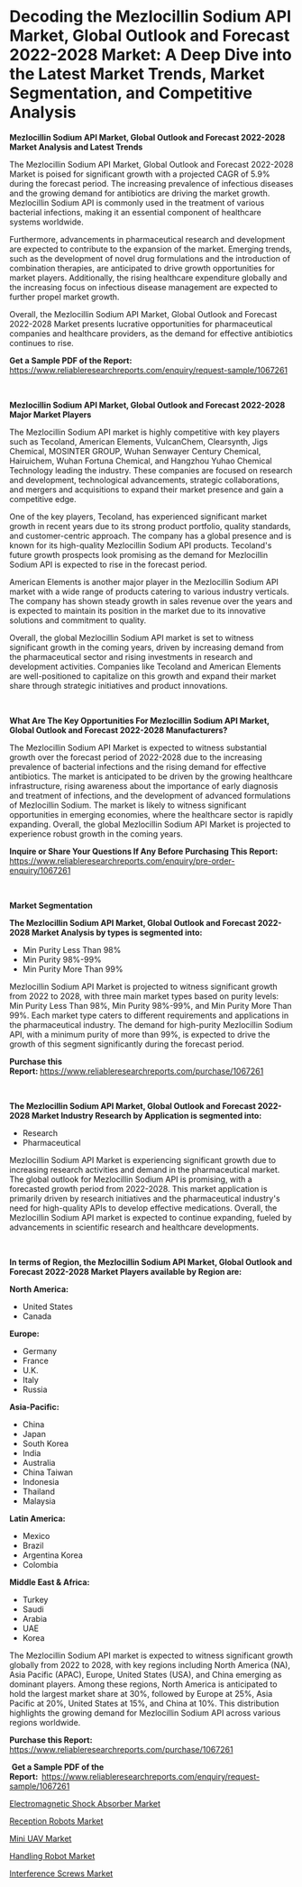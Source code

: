 <p><h1>Decoding the Mezlocillin Sodium API Market, Global Outlook and Forecast 2022-2028 Market: A Deep Dive into the Latest Market Trends, Market Segmentation, and Competitive Analysis</h1></p><p><strong>Mezlocillin Sodium API Market, Global Outlook and Forecast 2022-2028 Market Analysis and Latest Trends</strong></p>
<p><p>The Mezlocillin Sodium API Market, Global Outlook and Forecast 2022-2028 Market is poised for significant growth with a projected CAGR of 5.9% during the forecast period. The increasing prevalence of infectious diseases and the growing demand for antibiotics are driving the market growth. Mezlocillin Sodium API is commonly used in the treatment of various bacterial infections, making it an essential component of healthcare systems worldwide.</p><p>Furthermore, advancements in pharmaceutical research and development are expected to contribute to the expansion of the market. Emerging trends, such as the development of novel drug formulations and the introduction of combination therapies, are anticipated to drive growth opportunities for market players. Additionally, the rising healthcare expenditure globally and the increasing focus on infectious disease management are expected to further propel market growth.</p><p>Overall, the Mezlocillin Sodium API Market, Global Outlook and Forecast 2022-2028 Market presents lucrative opportunities for pharmaceutical companies and healthcare providers, as the demand for effective antibiotics continues to rise.</p></p>
<p><strong>Get a Sample PDF of the Report:&nbsp;</strong> <a href="https://www.reliableresearchreports.com/enquiry/request-sample/1067261">https://www.reliableresearchreports.com/enquiry/request-sample/1067261</a></p>
<p>&nbsp;</p>
<p><strong>Mezlocillin Sodium API Market, Global Outlook and Forecast 2022-2028 Major Market Players</strong></p>
<p><p>The Mezlocillin Sodium API market is highly competitive with key players such as Tecoland, American Elements, VulcanChem, Clearsynth, Jigs Chemical, MOSINTER GROUP, Wuhan Senwayer Century Chemical, Hairuichem, Wuhan Fortuna Chemical, and Hangzhou Yuhao Chemical Technology leading the industry. These companies are focused on research and development, technological advancements, strategic collaborations, and mergers and acquisitions to expand their market presence and gain a competitive edge.</p><p>One of the key players, Tecoland, has experienced significant market growth in recent years due to its strong product portfolio, quality standards, and customer-centric approach. The company has a global presence and is known for its high-quality Mezlocillin Sodium API products. Tecoland's future growth prospects look promising as the demand for Mezlocillin Sodium API is expected to rise in the forecast period.</p><p>American Elements is another major player in the Mezlocillin Sodium API market with a wide range of products catering to various industry verticals. The company has shown steady growth in sales revenue over the years and is expected to maintain its position in the market due to its innovative solutions and commitment to quality.</p><p>Overall, the global Mezlocillin Sodium API market is set to witness significant growth in the coming years, driven by increasing demand from the pharmaceutical sector and rising investments in research and development activities. Companies like Tecoland and American Elements are well-positioned to capitalize on this growth and expand their market share through strategic initiatives and product innovations.</p></p>
<p>&nbsp;</p>
<p><strong>What Are The Key Opportunities For Mezlocillin Sodium API Market, Global Outlook and Forecast 2022-2028 Manufacturers?</strong></p>
<p><p>The Mezlocillin Sodium API Market is expected to witness substantial growth over the forecast period of 2022-2028 due to the increasing prevalence of bacterial infections and the rising demand for effective antibiotics. The market is anticipated to be driven by the growing healthcare infrastructure, rising awareness about the importance of early diagnosis and treatment of infections, and the development of advanced formulations of Mezlocillin Sodium. The market is likely to witness significant opportunities in emerging economies, where the healthcare sector is rapidly expanding. Overall, the global Mezlocillin Sodium API Market is projected to experience robust growth in the coming years.</p></p>
<p><strong>Inquire or Share Your Questions If Any Before Purchasing This Report:</strong> <a href="https://www.reliableresearchreports.com/enquiry/pre-order-enquiry/1067261">https://www.reliableresearchreports.com/enquiry/pre-order-enquiry/1067261</a></p>
<p>&nbsp;</p>
<p><strong>Market Segmentation</strong></p>
<p><strong>The Mezlocillin Sodium API Market, Global Outlook and Forecast 2022-2028 Market Analysis by types is segmented into:</strong></p>
<p><ul><li>Min Purity Less Than 98%</li><li>Min Purity 98%-99%</li><li>Min Purity More Than 99%</li></ul></p>
<p><p>Mezlocillin Sodium API Market is projected to witness significant growth from 2022 to 2028, with three main market types based on purity levels: Min Purity Less Than 98%, Min Purity 98%-99%, and Min Purity More Than 99%. Each market type caters to different requirements and applications in the pharmaceutical industry. The demand for high-purity Mezlocillin Sodium API, with a minimum purity of more than 99%, is expected to drive the growth of this segment significantly during the forecast period.</p></p>
<p><strong>Purchase this Report:&nbsp;</strong><a href="https://www.reliableresearchreports.com/purchase/1067261">https://www.reliableresearchreports.com/purchase/1067261</a></p>
<p>&nbsp;</p>
<p><strong>The Mezlocillin Sodium API Market, Global Outlook and Forecast 2022-2028 Market Industry Research by Application is segmented into:</strong></p>
<p><ul><li>Research</li><li>Pharmaceutical</li></ul></p>
<p><p>Mezlocillin Sodium API Market is experiencing significant growth due to increasing research activities and demand in the pharmaceutical market. The global outlook for Mezlocillin Sodium API is promising, with a forecasted growth period from 2022-2028. This market application is primarily driven by research initiatives and the pharmaceutical industry's need for high-quality APIs to develop effective medications. Overall, the Mezlocillin Sodium API market is expected to continue expanding, fueled by advancements in scientific research and healthcare developments.</p></p>
<p>&nbsp;</p>
<p><strong>In terms of Region, the Mezlocillin Sodium API Market, Global Outlook and Forecast 2022-2028 Market Players available by Region are:</strong></p>
<p>
    <p> <strong> North America: </strong>
        <ul>
            <li>United States</li>
            <li>Canada</li>
        </ul>
        </p> 
    <p> <strong> Europe: </strong>
        <ul>
            <li>Germany</li>
            <li>France</li>
            <li>U.K.</li>
            <li>Italy</li>
            <li>Russia</li>
        </ul>
        </p> 
    <p> <strong> Asia-Pacific: </strong>
        <ul>
            <li>China</li>
            <li>Japan</li>
            <li>South Korea</li>
            <li>India</li>
            <li>Australia</li>
            <li>China Taiwan</li>
            <li>Indonesia</li>
            <li>Thailand</li>
            <li>Malaysia</li>
        </ul>
        </p> 
    <p> <strong> Latin America: </strong>
        <ul>
            <li>Mexico</li>
            <li>Brazil</li>
            <li>Argentina Korea</li>
            <li>Colombia</li>
        </ul>
        </p> 
    <p> <strong> Middle East & Africa: </strong>
        <ul>
            <li>Turkey</li>
            <li>Saudi</li>
            <li>Arabia</li>
            <li>UAE</li>
            <li>Korea</li>
        </ul>
    </p>
    </p>
<p><p>The Mezlocillin Sodium API market is expected to witness significant growth globally from 2022 to 2028, with key regions including North America (NA), Asia Pacific (APAC), Europe, United States (USA), and China emerging as dominant players. Among these regions, North America is anticipated to hold the largest market share at 30%, followed by Europe at 25%, Asia Pacific at 20%, United States at 15%, and China at 10%. This distribution highlights the growing demand for Mezlocillin Sodium API across various regions worldwide.</p></p>
<p><strong>Purchase this Report: </strong><a href="https://www.reliableresearchreports.com/purchase/1067261">https://www.reliableresearchreports.com/purchase/1067261</a></p>
<p>&nbsp;<strong>Get a Sample PDF of the Report:&nbsp;&nbsp;</strong><a href="https://www.reliableresearchreports.com/enquiry/request-sample/1067261">https://www.reliableresearchreports.com/enquiry/request-sample/1067261</a></p>
<p><strong></strong></p>
<p><p><a href="https://medium.com/@angelageorge32/electromagnetic-shock-absorber-market-the-key-to-successful-business-strategy-forecast-till-2031-c2c2aae40c4f">Electromagnetic Shock Absorber Market</a></p><p><a href="https://medium.com/@nelsonhauck/reception-robots-market-share-evolution-and-market-growth-trends-2024-2031-9a145c2f3202">Reception Robots Market</a></p><p><a href="https://medium.com/@geoanderson1978/mini-uav-market-analysis-its-cagr-market-segmentation-and-global-industry-overview-2e97f10323c7">Mini UAV Market</a></p><p><a href="https://medium.com/@nelsonhauck/handling-robot-market-outlook-industry-overview-and-forecast-2024-to-2031-abaf0bb49d48">Handling Robot Market</a></p><p><a href="https://medium.com/@angelageorge32/interference-screws-market-trends-forecast-and-competitive-analysis-to-2031-8e84e485dfd8">Interference Screws Market</a></p></p>